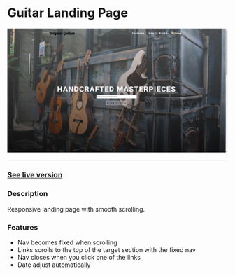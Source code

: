 # Guitar Landing Page

![guitar landing page](landing-page.png)

---

### [See live version](https://tbence98.github.io/Product-Landing-Page/)

### Description

Responsive landing page with smooth scrolling.

### Features

- Nav becomes fixed when scrolling
- Links scrolls to the top of the target section with the fixed nav
- Nav closes when you click one of the links
- Date adjust automatically
